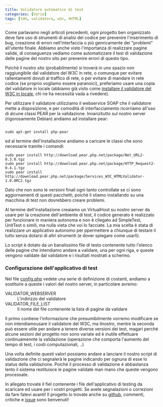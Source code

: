 ```yaml
---
title: Validatore automatico di test
categories: [Varie]
tags: [tdd, validatore, w3c, XHTML]
---
```

Come parlavamo negli articoli precedenti, ogni progetto ben organizzato deve fare uso di strumenti di analisi del codice per prevenire l'inserimento di bug, creazione di errori nell'interfaccia o più genricamente dei "problemi" all'utente finale. Abbiamo anche visto l'importanza di realizzare pagine valide, di conseguenza vediamo come automatizzare il test di validazione delle pagine del nostro sito per prevenire errori di questo tipo.
<!--break-->
Poiché il nostro sito (probabilmente) si troverà in uno spazio non raggiungibile dal validatore del W3C in rete, o comunque per evitare rallentamenti dovuti al traffico di rete, o per evitare di mandare in rete codice (se proprio vogliamo essere paranoici), preferiamo usare una copia del validatore in locale (abbiamo già visto come <a href="http://mavimo.org/linux/validatore_w3_locale">installare il validatore del W3C in locale</a>, chi ne ha necessità vada a rivedere).

Per utilizzare il validatore utilizziamo il webservice SOAP che il validatore mette a disposizione, e per comodità di interfacciamento ricorriamo all'uso di alcune classi PEAR per la validazione. Innanzitutto sul nostro server (rigorosamente Debian) andiamo ad installare pear:
~~~language-php

sudo apt-get install php-pear
~~~

ed al termine dell'installazione andiamo a caricare le classi che sono necessarie tramite i comandi:
~~~language-php
sudo pear install http://download.pear.php.net/package/Net_URL2-0.3.0.tgz
sudo pear install http://download.pear.php.net/package/HTTP_Request2-0.4.1.tgz
sudo pear install http://download.pear.php.net/package/Services_W3C_HTMLValidator-1.0.0RC2.tgz
~~~


Dato che non sono le versioni finali ogni tanto controllate se ci sono aggiornamenti di questi pacchetti, poichè li stiamo installando su una macchina di test non dovrebbero creare problemi.

Al termine dell'installazione creaiamo un VirtualHost su nostro server da usare per la creazione dell'ambiente di test, il codice generato è realizzato per funzionare in maniera autonoma e non è cllegato ad SimpleTest, UnitTest o simili, ma nulla vieta che voi lo facciate. La mia scelta è stata di realizzare un applicativo autonomo per ppermettere a chiunque di testare il tutto senza dotarsi di altri strumenti (e dover spiegare come usarli).

Lo script è dotato da un banalissimo file di testo contenente tutto l'elenco delle pagine che intendiamo andare a validare, una per ogni riga, e queste vengono validate dal validatore e i risultati mostrati a schermo.

<h3>Configurazione dell'applicativo di test</h3>
Nel file <a href="http://github.com/mavimo/tdd-markup-validator/blob/master/config.php">config.php</a> vedete una serie di definizione di costanti, andiamo a sostituire a queste i valori del nostro server, in particolare avremo:
<dl>
  <dt>VALIDATOR_WEBSERVER</dt><dd>L'indirizzo del validatore</dd>
  <dt>VALIDATOR_FILE_LIST</dt><dd>Il nome del file contenente la lista di pagine da validare</dd>
</dl>
Il primo contiene l'informazione che presumibilmente vorremo modificare se non intendiamousare il validatore del W3C, ma ilnostro, mentre la seconda può essere utile per andare a tenere diverse versioni dei test, magari perché alcune sezioni del progetto non sono variate ed è inutile effettuare continuamennte la validazione (operazione che comporta l'aumento del tempo di test, i costi computazionali, ..)

Una volta definite questi valori possiamo andare a lanciare il nostro script di validazione che ci segnalerà le pagine indicando per ognuna di esse lo status della validazione. Poiché il processo di validazione è abbastanza lento il sistema restituisce le pagine validate man mano che queste vengono processate.

In allegato trovate il fiel contenente i file dell'applicativo di testing da scaricare ed usare per i vostri progetti. Se avete segnalazioni o correzioni da fare fatevi avanti!
Il progetto lo trovate anche su <a href="http://github.com/mavimo/tdd-markup-validator">github</a>, commenti, critiche e <a href="http://github.com/mavimo/tdd-markup-validator/issues">issue</a> sono benvenuti!